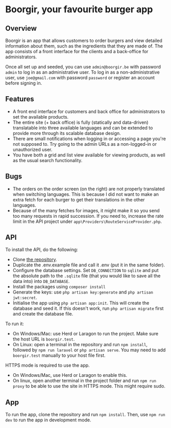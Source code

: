 # Boorgir, your favourite burger app
## Overview
Boorgir is an app that allows customers to order burgers and view detailed information about them, such as the ingredients that they are made of.
The app consists of a front interface for the clients and a back-office for administrators.

Once all set up and seeded, you can use `admin@boorgir.be` with password `admin` to log in as an administrative user. To log in as a non-administrative user, use `joe@gmail.com` with password `password` or register an account before signing in.

## Features
- A front end interface for customers and back office for administrators to set the available products.
- The entire site (+ back office) is fully (statically and data-driven) translatable into three available languages and can be extended to provide more through its scalable database design.
- There are small notifications when logging in or accessing a page you're not supposed to. Try going to the admin URLs as a non-logged-in or unauthorized user.
- You have both a grid and list view available for viewing products, as well as the usual search functionality.

## Bugs
- The orders on the order screen (on the right) are not properly translated when switching languages. This is because I did not want to make an extra fetch for each burger to get their translations in the other languages.
- Because of the many fetches for images, it might make it so you send too many requests in rapid succession. If you need to, increase the rate limit in the API project under `app\Providers\RouteServiceProvider.php`.

## API
To install the API, do the following:
- Clone [the repository](https://github.com/Thiibo/boorgir-api).
- Duplicate the .env.example file and call it .env (put it in the same folder).
- Configure the database settings. Set `DB_CONNECTION` to `sqlite` and put the absolute path to the `.sqlite` file (that you would like to save all the data into) into `DB_DATABASE`.
- Install the packages using `composer install` 
- Generate the keys: use `php artisan key:generate` and `php artisan jwt:secret`.
- Initialise the app using `php artisan app:init`. This will create the database and seed it. If this doesn't work, run `php artisan migrate` first and create the database file.

To run it:
- On Windows/Mac: use Herd or Laragon to run the project. Make sure the host URL is `boorgir.test`.
- On Linux: open a terminal in the repository and run `npm install`, followed by `npm run laravel` or `php artisan serve`. You may need to add `boorgir.test` manually to your host file first.

HTTPS mode is required to use the app.
- On Windows/Mac, use Herd or Laragon to enable this.
- On linux, open another terminal in the project folder and run `npm run proxy` to be able to use the site in HTTPS mode. This might require sudo.

## App
To run the app, clone the repository and run `npm install`.
Then, use `npm run dev` to run the app in development mode.

